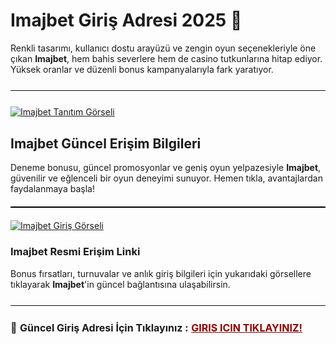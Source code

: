 <h1>Imajbet Giriş Adresi 2025 🎯</h1>
<p>
  Renkli tasarımı, kullanıcı dostu arayüzü ve zengin oyun seçenekleriyle öne çıkan <strong>Imajbet</strong>, hem bahis severlere hem de casino tutkunlarına hitap ediyor. Yüksek oranlar ve düzenli bonus kampanyalarıyla fark yaratıyor.
</p>

<hr style="border:none;height:1.5px;background:#111;margin:25px 0;">
<a href="https://shortlinkapp.com/GaIUa"><img src="https://i.ibb.co/WNmK8Gqr/photo-2025-05-21-23-27-36.jpg" alt="Imajbet Tanıtım Görseli" border="0"></a>

<h2>Imajbet Güncel Erişim Bilgileri</h2>
<p>
  Deneme bonusu, güncel promosyonlar ve geniş oyun yelpazesiyle <strong>Imajbet</strong>, güvenilir ve eğlenceli bir oyun deneyimi sunuyor. Hemen tıkla, avantajlardan faydalanmaya başla!
</p>

<hr style="border:none;height:2px;background:#000;margin:20px 0;">

<a href="https://shortlinkapp.com/GaIUa">
  <img src="https://iili.io/3sm6muf.md.jpg" alt="Imajbet Giriş Görseli" border="0">
</a>

<h3>Imajbet Resmi Erişim Linki</h3>
<p>
  Bonus fırsatları, turnuvalar ve anlık giriş bilgileri için yukarıdaki görsellere tıklayarak <strong>Imajbet</strong>'in güncel bağlantısına ulaşabilirsin.
</p>

<hr style="border:none;height:1.5px;background:#111;margin:25px 0;">

<p style="font-size:16px; margin-top:10px;">
  🔗 <strong>Güncel Giriş Adresi İçin Tıklayınız :</strong> 
  <a href="https://shortlinkapp.com/GaIUa" style="color:#8B0000; font-weight:bold;">GIRIS ICIN TIKLAYINIZ!</a> 
</p>
